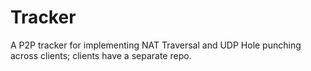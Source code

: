 # Tracker
A P2P tracker for implementing NAT Traversal and UDP Hole punching across clients; clients have a separate repo.
